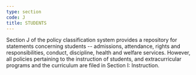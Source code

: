 ```yaml
---
type: section
code: J
title: STUDENTS
---
```


Section J of the policy classification system provides a repository for statements concerning students -- admissions, attendance, rights and responsibilities, conduct, discipline, health and welfare services.  However, all policies pertaining to the instruction of students, and extracurricular programs and the curriculum are filed in Section I: Instruction.
